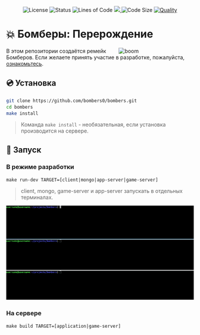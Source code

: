 <p align="center">
    <img alt="License" src="https://img.shields.io/github/license/bombers0/bombers">
    <img alt="Status" src="https://img.shields.io/static/v1?label=status&message=development&color=blueviolet">
    <img alt="Lines of Code" src="https://img.shields.io/tokei/lines/github/bombers0/bombers">
	<a href="https://codecov.io/gh/bombers0/bombers">
  		<img src="https://codecov.io/gh/bombers0/bombers/branch/dev/graph/badge.svg?token=OV94I2TJ59"/>
	</a>
	<img alt="Code Size" src="https://img.shields.io/github/languages/code-size/bombers0/bombers">
	<a href="https://lgtm.com/projects/g/bombers0/bombers">
    	<img alt="Quality" src="https://img.shields.io/lgtm/grade/javascript/github/bombers0/bombers">
	</a>
</p>

# :boom: Бомберы: Перерождение

<img src="https://i.ibb.co/d26hL1Z/screen.jpg" align="right" width="40%" alt="boom">

В этом репозитории создаётся ремейк Бомберов. Если желаете принять участие в разработке, пожалуйста, [ознакомьтесь](.github/CONTRIBUTING.md).

## :cd: Установка

```bash
git clone https://github.com/bombers0/bombers.git
cd bombers
make install
```

>Команда ```make install``` - необязательная, если установка производится на сервере.

## :rocket: Запуск

### В режиме разработки

```
make run-dev TARGET=[client|mongo|app-server|game-server]
```

>client, mongo, game-server и app-server запускать в отдельных терминалах.

![banner](docs/assets/run-dev.gif "Режим разработки")

### На сервере

```
make build TARGET=[application|game-server]
```
